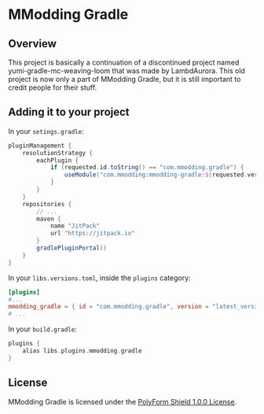 # MModding Gradle

## Overview

This project is basically a continuation of a discontinued project named yumi-gradle-mc-weaving-loom that was made by
LambdAurora. This old project is now only a part of MModding Gradle, but it is still important to credit people for
their stuff.

## Adding it to your project

In your `setings.gradle`:

```groovy
pluginManagement {
	resolutionStrategy {
		eachPlugin {
			if (requested.id.toString() == "com.mmodding.gradle") {
				useModule("com.mmodding:mmodding-gradle:${requested.version}")
			}
		}
	}
    repositories {
        // ...
		maven {
			name "JitPack"
			url "https://jitpack.io"
		}
        gradlePluginPortal()
    }
}
```

In your `libs.versions.toml`, inside the `plugins` category:

```toml
[plugins]
#...
mmodding_gradle = { id = "com.mmodding.gradle", version = "latest_version_avalaible" }
# ...
```

In your `build.gradle`:

```groovy
plugins {
    alias libs.plugins.mmodding.gradle
}
```

## License

MModding Gradle is licensed under the [PolyForm Shield 1.0.0 License](LICENSE.md).
